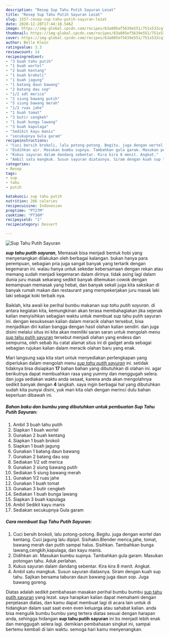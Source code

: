 ```yaml
---
description: "Resep Sup Tahu Putih Sayuran Lezat"
title: "Resep Sup Tahu Putih Sayuran Lezat"
slug: 1557-resep-sup-tahu-putih-sayuran-lezat
date: 2020-12-28T17:44:18.546Z
image: https://img-global.cpcdn.com/recipes/63a805ef5639e551/751x532cq70/sup-tahu-putih-sayuran-foto-resep-utama.jpg
thumbnail: https://img-global.cpcdn.com/recipes/63a805ef5639e551/751x532cq70/sup-tahu-putih-sayuran-foto-resep-utama.jpg
cover: https://img-global.cpcdn.com/recipes/63a805ef5639e551/751x532cq70/sup-tahu-putih-sayuran-foto-resep-utama.jpg
author: Belle Klein
ratingvalue: 3.3
reviewcount: 14
recipeingredient:
- "3 buah tahu putih"
- "1 buah wortel"
- "2 buah kentang"
- "1 buah brokoli"
- "1 buah jagung"
- "1 batang daun bawang"
- "2 batang dau sop"
- "1/2 sdt merica"
- "2 siung bawang putih"
- "5 siung bawang merah"
- "1/2 ruas jahe"
- "1 buah tomat"
- "3 butir cengkeh"
- "1 buah bunga lawang"
- "3 buah kapulaga"
- "Sedikit kayu manis"
- "secukupnya Gula garam"
recipeinstructions:
- "Cuci bersih brokoli, lalu potong-potong. Begitu. juga dengan wortel dan kentang. Cuci jagung lalu dipipil. Sisihakn.Blender merica,jahe, tomat, bawang merah dan putih sampai halus. Sisihkan. Tambahkan bunga lawang,cengkih,kapulaga, dan kayu manis."
- "Didihkan air. Masukan bumbu supnya. Tambahkan gula garam. Masukan potongan tahu. Aduk perlahan."
- "Kukus sayuran dalam dandang sebentar. Kira kira 8 menit. Angkat."
- "Ambil satu mangkuk. Susun sayuran diatasnya. Siram dengan kuah sup tahu. Sajikan bersama taburan daun bawang juga daun sop. Juga bawang goreng."
categories:
- Resep
tags:
- sup
- tahu
- putih

katakunci: sup tahu putih 
nutrition: 266 calories
recipecuisine: Indonesian
preptime: "PT27M"
cooktime: "PT36M"
recipeyield: "1"
recipecategory: Dessert

---
```



![Sup Tahu Putih Sayuran](https://img-global.cpcdn.com/recipes/63a805ef5639e551/751x532cq70/sup-tahu-putih-sayuran-foto-resep-utama.jpg)

<b><i>sup tahu putih sayuran</i></b>, Memasak bisa menjadi bentuk hobi yang menyenangkan dilakukan oleh berbagai kalangan. bukan hanya para perempuan, sebagian pria juga sangat banyak yang tertarik dengan kegemaran ini. walau hanya untuk sekedar kebersamaan dengan rekan atau memang sudah menjadi kegemaran dalam dirinya. tidak asing lagi dalam dunia juru masak sekarang sedikit banyak ditemukan cowok dengan kemampuan memasak yang hebat, dan banyak sekali juga kita saksikan di banyak rumah makan dan restaurant yang mempekerjakan juru masak laki laki sebagai koki terbaik nya.

Baiklah, kita awali ke perihal bumbu makanan <i>sup tahu putih sayuran</i>. di antara kegiatan kita, kemungkinan akan terasa membahagiakan jika sejenak kalian menyisihkan sebagian waktu untuk membuat sup tahu putih sayuran ini. dengan kesuksesan kalian dalam meracik olahan tersebut, bisa menjadikan diri kalian bangga dengan hasil olahan kalian sendiri. dan juga disini melalui situs ini kita akan memiliki saran saran untuk mengolah menu <u>sup tahu putih sayuran</u> tersebut menjadi olahan yang endess dan sempurna, oleh sebab itu catat alamat situs ini di gadget anda sebagai sebagian rujukan kalian dalam meracik olahan baru yang enak.




Mari langsung saja kita start untuk menyediakan perlengkapan yang diperlukan dalam mengolah menu <u><i>sup tahu putih sayuran</i></u> ini. setidak tidaknya bisa disiapkan <b>17</b> bahan bahan yang dibutuhkan di olahan ini. agar berikutnya dapat membuahkan rasa yang yummy dan menggugah selera. dan juga sediakan waktu anda sesaat, karena anda akan mengolahnya sedikit banyak dengan <b>4</b> langkah. saya ingin berbagai hal yang dibutuhkan sudah kita punyai disini, yuk mari kita olah dengan merinci dulu bahan keperluan dibawah ini.

<!--inarticleads1-->

##### Bahan baku dan bumbu yang dibutuhkan untuk pembuatan Sup Tahu Putih Sayuran:

1. Ambil 3 buah tahu putih
1. Siapkan 1 buah wortel
1. Gunakan 2 buah kentang
1. Siapkan 1 buah brokoli
1. Siapkan 1 buah jagung
1. Gunakan 1 batang daun bawang
1. Gunakan 2 batang dau sop
1. Sediakan 1/2 sdt merica
1. Gunakan 2 siung bawang putih
1. Sediakan 5 siung bawang merah
1. Gunakan 1/2 ruas jahe
1. Gunakan 1 buah tomat
1. Gunakan 3 butir cengkeh
1. Sediakan 1 buah bunga lawang
1. Siapkan 3 buah kapulaga
1. Ambil Sedikit kayu manis
1. Sediakan secukupnya Gula garam




<!--inarticleads2-->

##### Cara membuat Sup Tahu Putih Sayuran:

1. Cuci bersih brokoli, lalu potong-potong. Begitu. juga dengan wortel dan kentang. Cuci jagung lalu dipipil. Sisihakn.Blender merica,jahe, tomat, bawang merah dan putih sampai halus. Sisihkan. Tambahkan bunga lawang,cengkih,kapulaga, dan kayu manis.
1. Didihkan air. Masukan bumbu supnya. Tambahkan gula garam. Masukan potongan tahu. Aduk perlahan.
1. Kukus sayuran dalam dandang sebentar. Kira kira 8 menit. Angkat.
1. Ambil satu mangkuk. Susun sayuran diatasnya. Siram dengan kuah sup tahu. Sajikan bersama taburan daun bawang juga daun sop. Juga bawang goreng.




Diatas adalah sedikit pembahasan masakan perihal bumbu bumbu <u>sup tahu putih sayuran</u> yang lezat. saya harapkan kalian dapat memahami dengan penjelasan diatas, dan kamu dapat membuat lagi di acara lain untuk di hidangkan dalam saat saat even even keluarga atau sahabat kalian. anda bisa mengulik bumbu bumbu yang tertera diatas sesuai dengan harapan anda, sehingga hidangan <b>sup tahu putih sayuran</b> ini bs menjadi lebih enak dan menggugah selera lagi. demikian pembahasan singkat ini, sampai bertemu kembali di lain waktu. semoga hari kamu menyenangkan.

